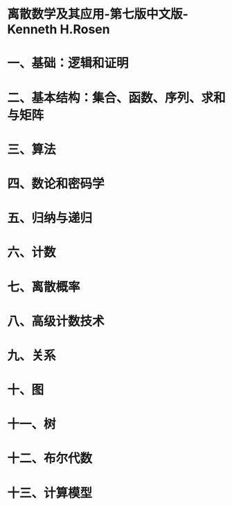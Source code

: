 # 离散数学及其应用-第七版中文版-Kenneth H.Rosen

# 一、基础：逻辑和证明

# 二、基本结构：集合、函数、序列、求和与矩阵

# 三、算法

# 四、数论和密码学

# 五、归纳与递归

# 六、计数

# 七、离散概率

# 八、高级计数技术

# 九、关系

# 十、图

# 十一、树

# 十二、布尔代数

# 十三、计算模型